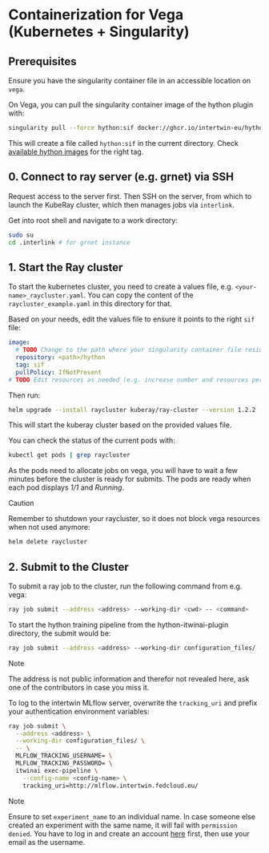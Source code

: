 # Containerization for Vega (Kubernetes + Singularity)

## Prerequisites

Ensure you have the singularity container file in an accessible location on `vega`.

On Vega, you can pull the singularity container image of the hython plugin with:

```bash
singularity pull --force hython:sif docker://ghcr.io/intertwin-eu/hython-itwinai-plugin:<tag>
```

This will create a file called `hython:sif` in the current directory.
Check
[available hython images](https://github.com/interTwin-eu/hython-itwinai-plugin/pkgs/container/hython-itwinai-plugin)
for the right tag.

## 0. Connect to ray server (e.g. grnet) via SSH

Request access to the server first.
Then SSH on the server, from which to launch the KubeRay cluster, which then manages
jobs via `interlink`.

Get into root shell and navigate to a work directory:

```bash
sudo su
cd .interlink # for grnet instance
```

## 1. Start the Ray cluster

To start the kubernetes cluster, you need to create a values file, e.g. `<your-name>_raycluster.yaml`.
You can copy the content of the `raycluster_example.yaml` in this directory for that.

Based on your needs, edit the values file to ensure it points to the right `sif` file:

```yaml
image:
  # TODO Change to the path where your singularity container file resides. (example is for file named hython:sif)
  repository: <path>/hython
  tag: sif
  pullPolicy: IfNotPresent
# TODO Edit resources as needed (e.g. increase number and resources per head/worker pod)
```

Then run:

```bash
helm upgrade --install raycluster kuberay/ray-cluster --version 1.2.2 --values <your-name>_raycluster.yaml
```

This will start the kuberay cluster based on the provided values file.

You can check the status of the current pods with:

```bash
kubectl get pods | grep raycluster
```

As the pods need to allocate jobs on vega, you will have to wait a few minutes before the cluster is ready for submits.
The pods are ready when each pod displays _1/1_ and _Running_.

> [!CAUTION]
> Remember to shutdown your raycluster, so it does not block vega resources when not used anymore:

```bash
helm delete raycluster
```

## 2. Submit to the Cluster

To submit a ray job to the cluster, run the following command from e.g. vega:

```bash
ray job submit --address <address> --working-dir <cwd> -- <command>
```

To start the hython training pipeline from the hython-itwinai-plugin directory, the submit would be:

```bash
ray job submit --address <address> --working-dir configuration_files/ -- itwinai exec-pipeline --config-name <config-name>
```

> [!NOTE]
> The address is not public information and therefor not revealed here, ask one of the contributors in case you miss it.

To log to the intertwin MLflow server, overwrite the `tracking_uri` and prefix your authentication environment variables:

```bash
ray job submit \
  --address <address> \
  --working-dir configuration_files/ \
  -- \
  MLFLOW_TRACKING_USERNAME= \
  MLFLOW_TRACKING_PASSWORD= \
  itwinai exec-pipeline \
    --config-name <config-name> \
    tracking_uri=http://mlflow.intertwin.fedcloud.eu/
```

> [!NOTE]
> Ensure to set `experiment_name` to an individual name.
> In case someone else created an experiment with the same name, it will fail with `permission denied`.
> You have to log in and create an account [here](http://mlflow.intertwin.fedcloud.eu/) first,
> then use your email as the username.
